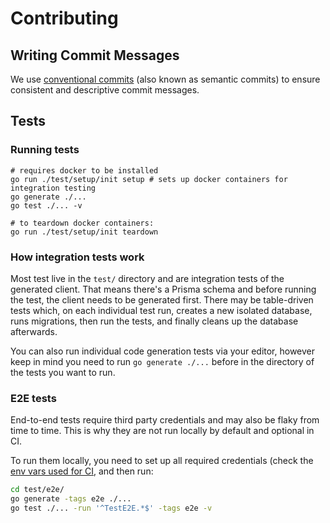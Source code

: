 # Contributing

## Writing Commit Messages

We use [conventional commits](https://www.conventionalcommits.org) (also known as semantic commits) to ensure consistent and descriptive commit messages.

## Tests

### Running tests

```shell
# requires docker to be installed
go run ./test/setup/init setup # sets up docker containers for integration testing
go generate ./...
go test ./... -v

# to teardown docker containers:
go run ./test/setup/init teardown
```

### How integration tests work

Most test live in the `test/` directory and are integration tests of the generated client. That means there's a Prisma
schema and before running the test, the client needs to be generated first. There may be table-driven tests which, on
each individual test run, creates a new isolated database, runs migrations, then run the tests, and finally cleans up
the database afterwards.

You can also run individual code generation tests via your editor, however keep in mind you need to run
`go generate ./...` before in the directory of the tests you want to run.

### E2E tests

End-to-end tests require third party credentials and may also be flaky from time to time. This is why they are not run locally by default and optional in CI.

To run them locally, you need to set up all required credentials (check the [env vars used for CI](https://github.com/prisma/prisma-client-go/blob/a8a05c34aadd035303ea4651fcf6187cc4d039a0/.github/workflows/e2e-test.yml#L43), and then run:

```sh
cd test/e2e/
go generate -tags e2e ./...
go test ./... -run '^TestE2E.*$' -tags e2e -v
```
